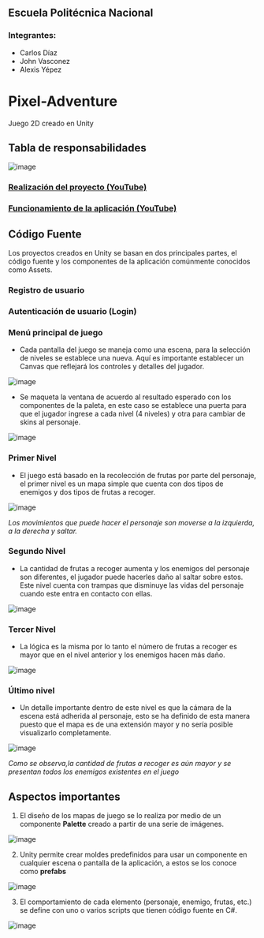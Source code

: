 ## Escuela Politécnica Nacional
### Integrantes:

* Carlos Díaz 
* John Vasconez
* Alexis Yépez

# Pixel-Adventure
 Juego 2D creado en Unity

## Tabla de responsabilidades 
![image](https://user-images.githubusercontent.com/58191417/156854947-0fb0f335-a1e3-4804-9e06-d3732b5eb6b7.png)

### [Realización del proyecto (YouTube)](https://youtu.be/kpWgiHAqgZw)

### [Funcionamiento de la aplicación (YouTube)](https://youtu.be/jvkdKjWEtRs) 

## Código Fuente

Los proyectos creados en Unity se basan en dos principales partes, el código fuente y los componentes de la aplicación comúnmente conocidos como Assets.

### Registro de usuario 

### Autenticación de usuario (Login)

### Menú principal de juego

* Cada pantalla del juego se maneja como una escena, para la selección de niveles se establece una nueva. Aquí es importante establecer un Canvas que reflejará los controles y detalles del jugador.

![image](https://user-images.githubusercontent.com/58191417/156856210-97327dc7-9980-4ea5-93d6-b2ff60564432.png)

* Se maqueta la ventana de acuerdo al resultado esperado con los componentes de la paleta, en este caso se establece una puerta para que el jugador ingrese a cada nivel (4 niveles) y otra para cambiar de skins al personaje.

![image](https://user-images.githubusercontent.com/58191417/156856606-ccbcc7ca-38a4-46eb-b7fc-fa74e936646e.png)

### Primer Nivel

* El juego está basado en la recolección de frutas por parte del personaje, el primer nivel es un mapa simple que cuenta con dos tipos de enemigos y dos tipos de frutas a recoger.

![image](https://user-images.githubusercontent.com/58191417/156857220-33e247ab-6157-480f-bb8a-0dd5c7878396.png)

*Los movimientos que puede hacer el personaje son moverse a la izquierda, a la derecha y saltar.* 

### Segundo Nivel

* La cantidad de frutas a recoger aumenta y los enemigos del personaje son diferentes, el jugador puede hacerles daño al saltar sobre estos. Este nivel cuenta con trampas que disminuye las vidas del personaje cuando este entra en contacto con ellas.

![image](https://user-images.githubusercontent.com/58191417/156857617-dd9c5201-5bab-494f-91e7-d27ddd115b58.png)

### Tercer Nivel

* La lógica es la misma por lo tanto el número de frutas a recoger es mayor que en el nivel anterior y los enemigos hacen más daño.

![image](https://user-images.githubusercontent.com/58191417/156858084-7b6d8a4c-667d-4509-bb23-5a6fab06581a.png)

### Último nivel

* Un detalle importante dentro de este nivel es que la cámara de la escena está adherida al personaje, esto se ha definido de esta manera puesto que el mapa es de una extensión mayor y no sería posible visualizarlo completamente.

![image](https://user-images.githubusercontent.com/58191417/156860874-3ee202f9-8e5d-4467-99cd-e4f3a42ea4d7.png)

*Como se observa,la cantidad de frutas a recoger es aún mayor y se presentan todos los enemigos existentes en el juego*

## Aspectos importantes

1. El diseño de los mapas de juego se lo realiza por medio de un componente **Palette** creado a partir de una serie de imágenes.

![image](https://user-images.githubusercontent.com/58191417/156863383-f745e504-cd48-4c62-b792-9188ed5f4a6f.png)

2. Unity permite crear moldes predefinidos para usar un componente en cualquier escena o pantalla de la aplicación, a estos se los conoce como **prefabs**

![image](https://user-images.githubusercontent.com/58191417/156863325-1f4257a0-55ca-4dc8-a02a-d06db3672234.png)

3. El comportamiento de cada elemento (personaje, enemigo, frutas, etc.) se define con uno o varios scripts que tienen código fuente en C#.

![image](https://user-images.githubusercontent.com/58191417/156863261-2c294934-7eb5-49d2-ab27-4b6aa166cf4f.png)




